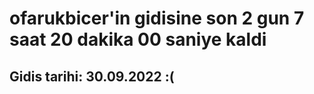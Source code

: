 # ofarukbicer'in gidisine son 2 gun 7 saat 20 dakika 00 saniye kaldi

## Gidis tarihi: 30.09.2022 :(